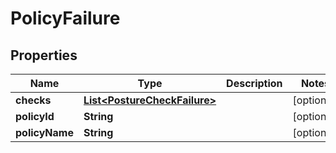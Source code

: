 

# PolicyFailure


## Properties

| Name | Type | Description | Notes |
|------------ | ------------- | ------------- | -------------|
|**checks** | [**List&lt;PostureCheckFailure&gt;**](PostureCheckFailure.md) |  |  [optional] |
|**policyId** | **String** |  |  [optional] |
|**policyName** | **String** |  |  [optional] |



